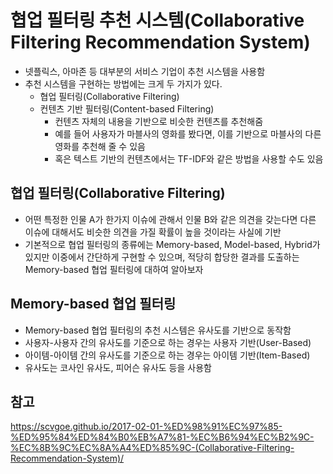 # 협업 필터링 추천 시스템(Collaborative Filtering Recommendation System)

- 넷플릭스, 아마존 등 대부분의 서비스 기업이 추천 시스템을 사용함
- 추천 시스템을 구현하는 방법에는 크게 두 가지가 있다.
  - 협업 필터링(Collaborative Filtering)
  - 컨텐츠 기반 필터링(Content-based Filtering)
    - 컨텐츠 자체의 내용을 기반으로 비슷한 컨텐츠를 추천해줌
    - 예를 들어 사용자가 마블사의 영화를 봤다면, 이를 기반으로 마블사의 다른 영화를 추천해 줄 수 있음
    - 혹은 텍스트 기반의 컨텐츠에서는 TF-IDF와 같은 방법을 사용할 수도 있음

## 협업 필터링(Collaborative Filtering)

- 어떤 특정한 인물 A가 한가지 이슈에 관해서 인물 B와 같은 의견을 갖는다면 다른 이슈에 대해서도 비슷한 의견을 가질 확률이 높을 것이라는 사실에 기반
- 기본적으로 협업 필터링의 종류에는 Memory-based, Model-based, Hybrid가 있지만 이중에서 간단하게 구현할 수 있으며, 적당히 합당한 결과를 도출하는 Memory-based 협업 필터링에 대하여 알아보자

## Memory-based 협업 필터링

- Memory-based 협업 필터링의 추천 시스템은 유사도를 기반으로 동작함
- 사용자-사용자 간의 유사도를 기준으로 하는 경우는 사용자 기반(User-Based)
- 아이템-아이템 간의 유사도를 기준으로 하는 경우는 아이템 기반(Item-Based)
- 유사도는 코사인 유사도, 피어슨 유사도 등을 사용함









## 참고

https://scvgoe.github.io/2017-02-01-%ED%98%91%EC%97%85-%ED%95%84%ED%84%B0%EB%A7%81-%EC%B6%94%EC%B2%9C-%EC%8B%9C%EC%8A%A4%ED%85%9C-(Collaborative-Filtering-Recommendation-System)/

